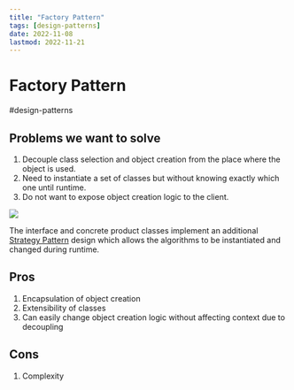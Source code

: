 ```yaml
---
title: "Factory Pattern"
tags: [design-patterns]
date: 2022-11-08
lastmod: 2022-11-21
---
```

# Factory Pattern
#design-patterns 

## Problems we want to solve
1. Decouple class selection and object creation from the place where the object is used.
2. Need to instantiate a set of classes but without knowing exactly which one until runtime.
3. Do not want to expose object creation logic to the client.

![](https://i.imgur.com/sHF2nj4.png)

The interface and concrete product classes implement an additional [Strategy Pattern](Notes/Strategy%20Pattern.md) design which allows the algorithms to be instantiated and changed during runtime.

## Pros
1. Encapsulation of object creation
2. Extensibility of classes
3. Can easily change object creation logic without affecting context due to decoupling

## Cons
1. Complexity

